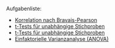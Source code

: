 Aufgabenliste:
* [Korrelation nach Bravais-Pearson](https://github.com/ozgurpolat/statistik-mit-R/tree/master/Final%20Project/Aufgabe3)
* [t-Tests für unabhängige Stichproben](https://github.com/ozgurpolat/statistik-mit-R/tree/master/Final%20Project/Aufgabe4)
* [t-Tests für unabhängige Stichproben](https://github.com/ozgurpolat/statistik-mit-R/tree/master/Final%20Project/Aufgabe5)
* [Einfaktorielle Varianzanalyse (ANOVA)](https://github.com/ozgurpolat/statistik-mit-R/tree/master/Final%20Project/Aufgabe6)
